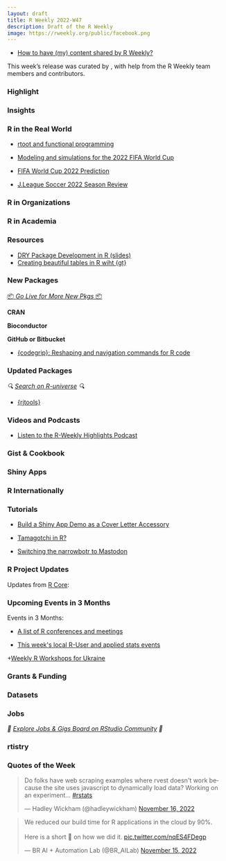 ```yaml
---
layout: draft
title: R Weekly 2022-W47
description: Draft of the R Weekly
image: https://rweekly.org/public/facebook.png
---
```



+ [How to have (my) content shared by R Weekly?](https://github.com/rweekly/rweekly.org#how-to-have-my-content-shared-by-r-weekly)

This week’s release was curated by [](), with help from the R Weekly team members and contributors.



###  Highlight



### Insights



### R in the Real World

- [rtoot and functional programming](https://chainsawriot.com/postmannheim/2022/11/12/FP.html)

+ [Modeling and simulations for the 2022 FIFA World Cup](https://github.com/lbenz730/world_cup_2022)

+ [FIFA World Cup 2022 Prediction](https://github.com/wittmaan/WorldCup2022)

+ [J.League Soccer 2022 Season Review](https://ryo-n7.github.io/2022-11-15-jleague-2022-endseason-review/)

###  R in Organizations



###  R in Academia



###  Resources

+ [DRY Package Development in R (slides)](https://indrajeetpatil.github.io/dry-r-package-development/#/dry-package-development-in-r)
+ [Creating beautiful tables in R wiht {gt}](https://gt.albert-rapp.de/)

###  New Packages

<p class="added-hostname"><a href="https://rweekly.org/live" target="_blank" class="externalLink">📦 <i>Go Live for More New Pkgs</i> 📦</a></p>


**CRAN**



**Bioconductor**



**GitHub or Bitbucket**

+ [{codegrip}: Reshaping and navigation commands for R code](https://github.com/lionel-/codegrip)

### Updated Packages

<i>🔍 [Search on R-universe](https://r-universe.dev/search/) 🔍</i>

+ [{rjtools}](https://cran.r-project.org/web/packages/rjtools/index.html)

###  Videos and Podcasts

* [Listen to the R-Weekly Highlights Podcast](https://rweekly.fireside.fm/)


### Gist & Cookbook



### Shiny Apps



### R Internationally



###  Tutorials

+ [Build a Shiny App Demo as a Cover Letter Accessory](https://www.javierorracadeatcu.com/posts/2022-11-15-shiny-bslib-demo/2022-11-15-shiny-bslib-demo.html)

+ [Tamagotchi in R?](https://www.rostrum.blog/2022/11/13/tamrgo/)

+ [Switching the narrowbotr to Mastodon](https://lapsedgeographer.london/2022-11/mastodon-switch/)

<!--<div class="post-more-begin></div><div class="post-more-end"></div>-->

###  R Project Updates

Updates from [R Core](http://developer.r-project.org/blosxom.cgi/R-devel/NEWS):


###  Upcoming Events in 3 Months

Events in 3 Months:


+ [A list of R conferences and meetings](https://jumpingrivers.github.io/meetingsR/events.html)

+ [This week's local R-User and applied stats events](https://community.rstudio.com/c/irl)

+[Weekly R Workshops for Ukraine](https://sites.google.com/view/dariia-mykhailyshyna/main/r-workshops-for-ukraine)

### Grants & Funding


### Datasets


### Jobs

<i>💼 [Explore Jobs & Gigs Board on RStudio Community](https://community.rstudio.com/c/jobs/) 💼</i>

###  rtistry


###  Quotes of the Week

<blockquote class="twitter-tweet"><p lang="en" dir="ltr">Do folks have web scraping examples where rvest doesn&#39;t work because the site uses javascript to dynamically load data? Working on an experiment... <a href="https://twitter.com/hashtag/rstats?src=hash&amp;ref_src=twsrc%5Etfw">#rstats</a></p>&mdash; Hadley Wickham (@hadleywickham) <a href="https://twitter.com/hadleywickham/status/1592909443603529729?ref_src=twsrc%5Etfw">November 16, 2022</a></blockquote> <script async src="https://platform.twitter.com/widgets.js" charset="utf-8"></script> 

<blockquote class="twitter-tweet"><p lang="en" dir="ltr">We reduced our build time for R applications in the cloud by 90%. <br><br>Here is a short 🧵 on how we did it. <a href="https://t.co/nqES4FDegp">pic.twitter.com/nqES4FDegp</a></p>&mdash; BR AI + Automation Lab (@BR_AILab) <a href="https://twitter.com/BR_AILab/status/1592377018255282176?ref_src=twsrc%5Etfw">November 15, 2022</a></blockquote> <script async src="https://platform.twitter.com/widgets.js" charset="utf-8"></script> 
